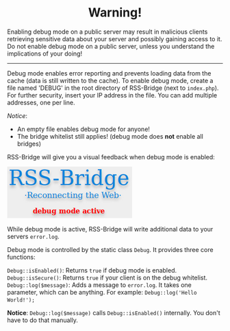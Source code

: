 <h1 align="center">Warning!</h1>

Enabling debug mode on a public server may result in malicious clients retrieving sensitive data about your server and possibly gaining access to it. Do not enable debug mode on a public server, unless you understand the implications of your doing!

***

Debug mode enables error reporting and prevents loading data from the cache (data is still written to the cache).
To enable debug mode, create a file named 'DEBUG' in the root directory of RSS-Bridge (next to `index.php`). For further security, insert your IP address in the file. You can add multiple addresses, one per line.

_Notice_:

* An empty file enables debug mode for anyone!
* The bridge whitelist still applies! (debug mode does **not** enable all bridges)

RSS-Bridge will give you a visual feedback when debug mode is enabled:

![twitter bridge](../../images/debug_mode.png)

While debug mode is active, RSS-Bridge will write additional data to your servers `error.log`.

Debug mode is controlled by the static class `Debug`. It provides three core functions:

`Debug::isEnabled()`: Returns `true` if debug mode is enabled.
`Debug::isSecure()`: Returns `true` if your client is on the debug whitelist.
`Debug::log($message)`: Adds a message to `error.log`. It takes one parameter, which can be anything. For example: `Debug::log('Hello World!');`

**Notice**: `Debug::log($message)` calls `Debug::isEnabled()` internally. You don't have to do that manually.